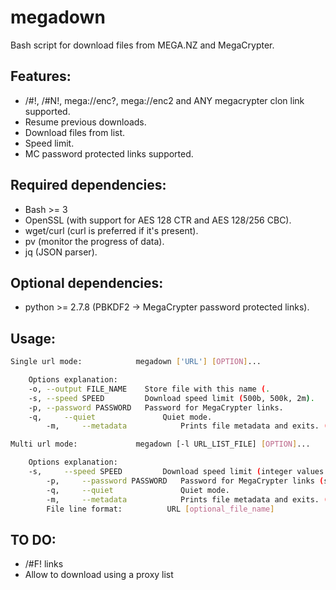 # megadown

Bash script for download files from MEGA.NZ and MegaCrypter.

## Features:

 * /#!, /#N!, mega://enc?, mega://enc2 and ANY megacrypter clon link supported.
 * Resume previous downloads.
 * Download files from list.
 * Speed limit.
 * MC password protected links supported.

## Required dependencies:

 * Bash >= 3
 * OpenSSL (with support for AES 128 CTR and AES 128/256 CBC).
 * wget/curl (curl is preferred if it's present).
 * pv (monitor the progress of data).
 * jq (JSON parser).

## Optional dependencies:
 * python >= 2.7.8 (PBKDF2 -> MegaCrypter password protected links).

## Usage:

```bash
Single url mode:            megadown ['URL'] [OPTION]...

	Options explanation:
	-o,	--output FILE_NAME    Store file with this name (.
	-s,	--speed SPEED         Download speed limit (500b, 500k, 2m).
	-p,	--password PASSWORD   Password for MegaCrypter links.
	-q,     --quiet               Quiet mode.
        -m,     --metadata            Prints file metadata and exits. (File name is base64 encoded).

Multi url mode:             megadown [-l URL_LIST_FILE] [OPTION]...

	Options explanation:
	-s,     --speed SPEED         Download speed limit (integer values: 500B, 500K, 2M).
        -p,     --password PASSWORD   Password for MegaCrypter links (same for every link in a list).
        -q,     --quiet               Quiet mode.
        -m,     --metadata            Prints file metadata and exits. (File name is base64 encoded).
        File line format:          URL [optional_file_name]

```

## TO DO:
* /#F! links
* Allow to download using a proxy list
